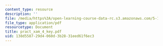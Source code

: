 ```yaml
---
content_type: resource
description: ''
file: /media/https%3A/open-learning-course-data-rc.s3.amazonaws.com/5-13-organic-chemistry-ii-fall-2006/138d558729d4060d3b2831eed61f6ec3_pract_xam_4_key.pdf
file_type: application/pdf
resourcetype: Document
title: pract_xam_4_key.pdf
uid: 138d5587-29d4-060d-3b28-31eed61f6ec3
---
```

